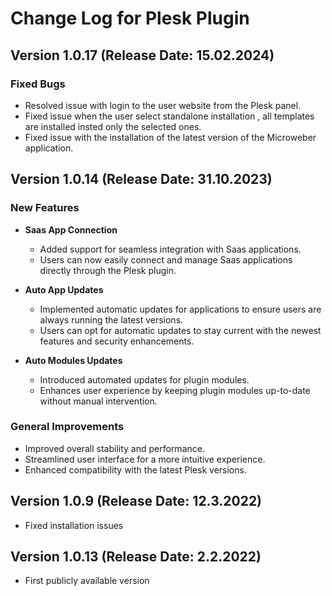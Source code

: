 # Change Log for Plesk Plugin


## Version 1.0.17 (Release Date: 15.02.2024)

### Fixed Bugs
- Resolved issue with login to the user website from the Plesk panel.
- Fixed issue when the user select standalone installation , all templates are installed insted only the selected ones.
- Fixed issue with the installation of the latest version of the Microweber application.



## Version 1.0.14 (Release Date: 31.10.2023)



### New Features

- **Saas App Connection**
  - Added support for seamless integration with Saas applications.
  - Users can now easily connect and manage Saas applications directly through the Plesk plugin.

- **Auto App Updates**
  - Implemented automatic updates for applications to ensure users are always running the latest versions.
  - Users can opt for automatic updates to stay current with the newest features and security enhancements.

- **Auto Modules Updates**
  - Introduced automated updates for plugin modules.
  - Enhances user experience by keeping plugin modules up-to-date without manual intervention.

### General Improvements

- Improved overall stability and performance.
- Streamlined user interface for a more intuitive experience.
- Enhanced compatibility with the latest Plesk versions.


## Version 1.0.9 (Release Date: 12.3.2022)

* Fixed installation issues


## Version 1.0.13 (Release Date: 2.2.2022)

* First publicly available version
